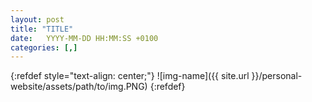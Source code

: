 ```yaml
---
layout: post
title: "TITLE"
date:   YYYY-MM-DD HH:MM:SS +0100
categories: [,]
---
```



{:refdef style="text-align: center;"}
![img-name]({{ site.url }}/personal-website/assets/path/to/img.PNG)
{:refdef}
